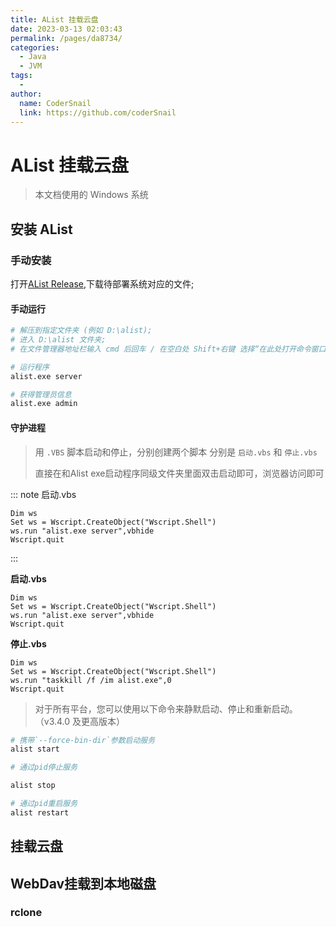 ```yaml
---
title: AList 挂载云盘
date: 2023-03-13 02:03:43
permalink: /pages/da8734/
categories:
  - Java
  - JVM
tags:
  - 
author: 
  name: CoderSnail
  link: https://github.com/coderSnail
---
```


# AList 挂载云盘

> 本文档使用的 Windows 系统

## 安装 AList

### 手动安装

打开[AList Release](https://github.com/Xhofe/alist/releases),下载待部署系统对应的文件;

#### 手动运行

  ```sh
  # 解压到指定文件夹 (例如 D:\alist);
  # 进入 D:\alist 文件夹;
  # 在文件管理器地址栏输入 cmd 后回车 / 在空白处 Shift+右键 选择“在此处打开命令窗口”;
  
  # 运行程序
  alist.exe server
  
  # 获得管理员信息
  alist.exe admin
  ```
#### 守护进程

> 用 `.VBS` 脚本启动和停止，分别创建两个脚本 分别是 `启动.vbs` 和 `停止.vbs`
>
> 直接在和Alist exe启动程序同级文件夹里面双击启动即可，浏览器访问即可

::: note 启动.vbs
```vbscript
Dim ws
Set ws = Wscript.CreateObject("Wscript.Shell")
ws.run "alist.exe server",vbhide
Wscript.quit
```
:::

**启动.vbs**

```vbscript
Dim ws
Set ws = Wscript.CreateObject("Wscript.Shell")
ws.run "alist.exe server",vbhide
Wscript.quit
```

**停止.vbs**

```vbscript
Dim ws
Set ws = Wscript.CreateObject("Wscript.Shell")
ws.run "taskkill /f /im alist.exe",0
Wscript.quit
```



> 对于所有平台，您可以使用以下命令来静默启动、停止和重新启动。 （v3.4.0 及更高版本）

```sh
# 携带`--force-bin-dir`参数启动服务
alist start

# 通过pid停止服务

alist stop

# 通过pid重启服务
alist restart
```



## 挂载云盘

## WebDav挂载到本地磁盘

### rclone

